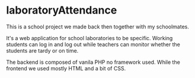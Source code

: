 # laboratoryAttendance

This is a school project we made back then together with my schoolmates.

It's a web application for school laboratories to be specific. Working students can log in and log out while teachers can monitor whether the students are tardy or on time.

The backend is composed of vanila PHP no framework used. While the frontend we used mostly HTML and a bit of CSS.
